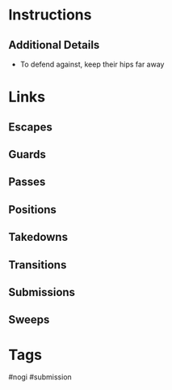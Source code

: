 # Instructions

## Additional Details
- To defend against, keep their hips far away
# Links

## Escapes

## Guards

## Passes

## Positions

## Takedowns

## Transitions

## Submissions

## Sweeps

# Tags
#nogi #submission 